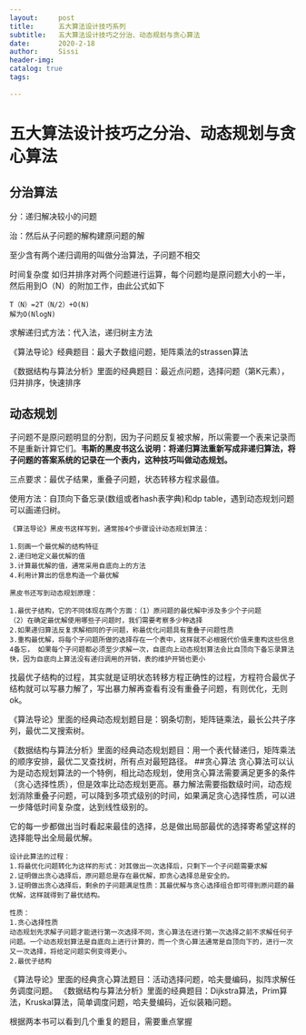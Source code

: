```yaml
---
layout:     post
title:      五大算法设计技巧系列
subtitle:   五大算法设计技巧之分治、动态规划与贪心算法
date:       2020-2-18
author:     Sissi
header-img: 
catalog: true
tags:
   
---
```


>

# 五大算法设计技巧之分治、动态规划与贪心算法
## 分治算法

分：递归解决较小的问题

治：然后从子问题的解构建原问题的解

至少含有两个递归调用的叫做分治算法，子问题不相交

时间复杂度 如归并排序对两个问题进行运算，每个问题均是原问题大小的一半，然后用到O（N）的附加工作，由此公式如下
				
```
T（N）=2T（N/2）+O(N) 
解为O(NlogN)				
```
求解递归式方法：代入法，递归树主方法

《算法导论》经典题目：最大子数组问题，矩阵乘法的strassen算法

《数据结构与算法分析》里面的经典题目：最近点问题，选择问题（第K元素），归并排序，快速排序
## 动态规划
子问题不是原问题明显的分割，因为子问题反复被求解，所以需要一个表来记录而不是重新计算它们。**韦斯的黑皮书这么说明：将递归算法重新写成非递归算法，将子问题的答案系统的记录在一个表内，这种技巧叫做动态规划。**

三点要求：最优子结果，重叠子问题，状态转移方程求最值。

使用方法：自顶向下备忘录(数组或者hash表字典)和dp table，遇到动态规划问题可以画递归树。

```
《算法导论》黑皮书这样写到，通常按4个步骤设计动态规划算法：

1.刻画一个最优解的结构特征
2.递归地定义最优解的值
3.计算最优解的值，通常采用自底向上的方法
4.利用计算出的信息构造一个最优解

```

```
黑皮书还写到动态规划原理：

1.最优子结构，它的不同体现在两个方面：（1）原问题的最优解中涉及多少个子问题 
（2）在确定最优解使用哪些子问题时，我们需要考察多少种选择 
2.如果递归算法反复求解相同的子问题，称最优化问题具有重叠子问题性质
3.重构最优解，将每个子问题所做的选择存在一个表中，这样就不必根据代价值来重构这些信息 
4备忘， 如果每个子问题都必须至少求解一次，自底向上动态规划算法会比自顶向下备忘录算法快，因为自底向上算法没有递归调用的开销，表的维护开销也更小

```
找最优子结构的过程，其实就是证明状态转移方程正确性的过程，方程符合最优子结构就可以写暴力解了，写出暴力解再查看有没有重叠子问题，有则优化，无则ok。

《算法导论》里面的经典动态规划题目是：钢条切割，矩阵链乘法，最长公共子序列，最优二叉搜索树。

《数据结构与算法分析》里面的经典动态规划题目：用一个表代替递归，矩阵乘法的顺序安排，最优二叉查找树，所有点对最短路径。
##贪心算法
贪心算法可以认为是动态规划算法的一个特例，相比动态规划，使用贪心算法需要满足更多的条件（贪心选择性质），但是效率比动态规划更高。暴力解法需要指数级时间，动态规划消除重叠子问题，可以降到多项式级别的时间，如果满足贪心选择性质，可以进一步降低时间复杂度，达到线性级别的。

它的每一步都做出当时看起来最佳的选择，总是做出局部最优的选择寄希望这样的选择能导出全局最优解。

```
设计此算法的过程：
1.将最优化问题转化为这样的形式：对其做出一次选择后，只剩下一个子问题需要求解
2.证明做出贪心选择后，原问题总是存在最优解，即贪心选择总是安全的。
3.证明做出贪心选择后，剩余的子问题满足性质：其最优解与贪心选择组合即可得到原问题的最优解，这样就得到了最优结构。
```
```
性质：
1.贪心选择性质
动态规划先求解子问题才能进行第一次选择不同，贪心算法在进行第一次选择之前不求解任何子问题。一个动态规划算法是自底向上进行计算的，而一个贪心算法通常是自顶向下的，进行一次又一次选择，将给定问题实例变得更小。
2.最优子结构
```
《算法导论》里面的经典贪心算法题目：活动选择问题，哈夫曼编码，拟阵求解任务调度问题。
《数据结构与算法分析》里面的经典题目：Dijkstra算法，Prim算法，Kruskal算法，简单调度问题，哈夫曼编码，近似装箱问题。

根据两本书可以看到几个重复的题目，需要重点掌握